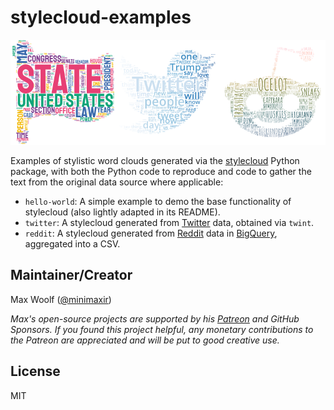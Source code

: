 # stylecloud-examples

![](stylecloud_banner.png)

Examples of stylistic word clouds generated via the [stylecloud](https://github.com/minimaxir/stylecloud) Python package, with both the Python code to reproduce and code to gather the text from the original data source where applicable:

* `hello-world`: A simple example to demo the base functionality of stylecloud (also lightly adapted in its README).
* `twitter`: A stylecloud generated from [Twitter](https://twitter.com/) data, obtained via `twint`.
* `reddit`: A stylecloud generated from [Reddit](https://www.reddit.com) data in [BigQuery](https://cloud.google.com/bigquery/), aggregated into a CSV.

## Maintainer/Creator

Max Woolf ([@minimaxir](https://minimaxir.com))

*Max's open-source projects are supported by his [Patreon](https://www.patreon.com/minimaxir) and GitHub Sponsors. If you found this project helpful, any monetary contributions to the Patreon are appreciated and will be put to good creative use.*

## License

MIT
